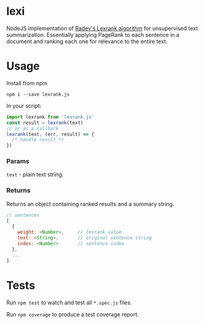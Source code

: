 # lexi

NodeJS implementation of [Radev's Lexrank algorithm](http://www.jair.org/papers/paper1523.html) for unsupervised text summarization. Essentially applying PageRank to each sentence in a document and ranking each one for relevance to the entire text.

# Usage

Install from npm

```
npm i --save lexrank.js
```

In your script:

```js
import lexrank from 'lexrank.js'
const result = lexrank(text)
// or as a callback
lexrank(text, (err, result) => {
  /* handle result */
})
```

### Params

`text` - plain text string.

### Returns

Returns an object containing ranked results and a summary string.

```js
// sentences
[
  {
    weight: <Number>,     // lexrank value
    text: <String>,       // original sentence string
    index: <Number>       // sentence index
  },
  ...
]
```

# Tests

Run `npm test` to watch and test all `*.spec.js` files.

Run `npm coverage` to produce a test coverage report.
